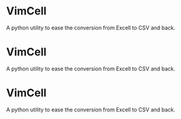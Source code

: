 # VimCell

A python utility to ease the conversion from Excell to CSV and back. 

# VimCell

A python utility to ease the conversion from Excell to CSV and back. 

# VimCell

A python utility to ease the conversion from Excell to CSV and back. 


